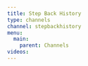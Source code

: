 ```yaml
---
title: Step Back History
type: channels
channel: stepbackhistory
menu:
  main:
    parent: Channels
videos:
---
```

